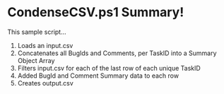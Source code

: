# CondenseCSV.ps1 Summary!

This sample script...
1. Loads an input.csv
2. Concatenates all BugIds and Comments, per TaskID into a Summary Object Array
3. Filters input.csv for each of the last row of each unique TaskID
4. Added BugId and Comment Summary data to each row
5. Creates output.csv
